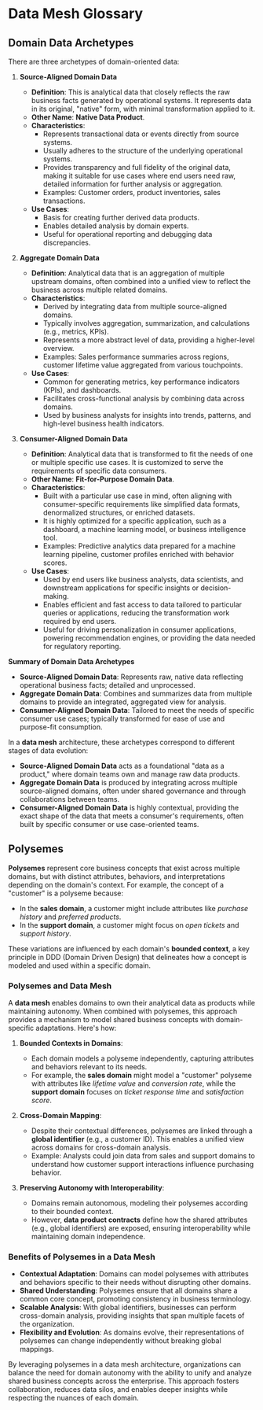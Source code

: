 # Data Mesh Glossary

## Domain Data Archetypes
There are three archetypes of domain-oriented data:

1. **Source-Aligned Domain Data**
    - **Definition**: This is analytical data that closely reflects the raw business facts generated by operational systems. It represents data in its original, "native" form, with minimal transformation applied to it.
    - **Other Name**: **Native Data Product**.
    - **Characteristics**:
        - Represents transactional data or events directly from source systems.
        - Usually adheres to the structure of the underlying operational systems.
        - Provides transparency and full fidelity of the original data, making it suitable for use cases where end users need raw, detailed information for further analysis or aggregation.
        - Examples: Customer orders, product inventories, sales transactions.
    - **Use Cases**:
        - Basis for creating further derived data products.
        - Enables detailed analysis by domain experts.
        - Useful for operational reporting and debugging data discrepancies.

2. **Aggregate Domain Data**
    - **Definition**: Analytical data that is an aggregation of multiple upstream domains, often combined into a unified view to reflect the business across multiple related domains.
    - **Characteristics**:
        - Derived by integrating data from multiple source-aligned domains.
        - Typically involves aggregation, summarization, and calculations (e.g., metrics, KPIs).
        - Represents a more abstract level of data, providing a higher-level overview.
        - Examples: Sales performance summaries across regions, customer lifetime value aggregated from various touchpoints.
    - **Use Cases**:
        - Common for generating metrics, key performance indicators (KPIs), and dashboards.
        - Facilitates cross-functional analysis by combining data across domains.
        - Used by business analysts for insights into trends, patterns, and high-level business health indicators.

3. **Consumer-Aligned Domain Data**
    - **Definition**: Analytical data that is transformed to fit the needs of one or multiple specific use cases. It is customized to serve the requirements of specific data consumers.
    - **Other Name**: **Fit-for-Purpose Domain Data**.
    - **Characteristics**:
        - Built with a particular use case in mind, often aligning with consumer-specific requirements like simplified data formats, denormalized structures, or enriched datasets.
        - It is highly optimized for a specific application, such as a dashboard, a machine learning model, or business intelligence tool.
        - Examples: Predictive analytics data prepared for a machine learning pipeline, customer profiles enriched with behavior scores.
    - **Use Cases**:
        - Used by end users like business analysts, data scientists, and downstream applications for specific insights or decision-making.
        - Enables efficient and fast access to data tailored to particular queries or applications, reducing the transformation work required by end users.
        - Useful for driving personalization in consumer applications, powering recommendation engines, or providing the data needed for regulatory reporting.

**Summary of Domain Data Archetypes**
- **Source-Aligned Domain Data**: Represents raw, native data reflecting operational business facts; detailed and unprocessed.
- **Aggregate Domain Data**: Combines and summarizes data from multiple domains to provide an integrated, aggregated view for analysis.
- **Consumer-Aligned Domain Data**: Tailored to meet the needs of specific consumer use cases; typically transformed for ease of use and purpose-fit consumption.

In a **data mesh** architecture, these archetypes correspond to different stages of data evolution:
- **Source-Aligned Domain Data** acts as a foundational "data as a product," where domain teams own and manage raw data products.
- **Aggregate Domain Data** is produced by integrating across multiple source-aligned domains, often under shared governance and through collaborations between teams.
- **Consumer-Aligned Domain Data** is highly contextual, providing the exact shape of the data that meets a consumer's requirements, often built by specific consumer or use case-oriented teams.

## Polysemes
**Polysemes** represent core business concepts that exist across multiple domains, but with distinct attributes, behaviors, and interpretations depending on the domain's context. For example, the concept of a "customer" is a polyseme because:

- In the **sales domain**, a customer might include attributes like *purchase history* and *preferred products*.
- In the **support domain**, a customer might focus on *open tickets* and *support history*.
  
These variations are influenced by each domain's **bounded context**, a key principle in DDD (Domain Driven Design) that delineates how a concept is modeled and used within a specific domain.

### **Polysemes and Data Mesh**

A **data mesh** enables domains to own their analytical data as products while maintaining autonomy. When combined with polysemes, this approach provides a mechanism to model shared business concepts with domain-specific adaptations. Here's how:

1. **Bounded Contexts in Domains**:
   - Each domain models a polyseme independently, capturing attributes and behaviors relevant to its needs.
   - For example, the **sales domain** might model a "customer" polyseme with attributes like *lifetime value* and *conversion rate*, while the **support domain** focuses on *ticket response time* and *satisfaction score*.

2. **Cross-Domain Mapping**:
   - Despite their contextual differences, polysemes are linked through a **global identifier** (e.g., a customer ID). This enables a unified view across domains for cross-domain analysis.
   - Example: Analysts could join data from sales and support domains to understand how customer support interactions influence purchasing behavior.

3. **Preserving Autonomy with Interoperability**:
   - Domains remain autonomous, modeling their polysemes according to their bounded context.
   - However, **data product contracts** define how the shared attributes (e.g., global identifiers) are exposed, ensuring interoperability while maintaining domain independence.

### **Benefits of Polysemes in a Data Mesh**
- **Contextual Adaptation**: Domains can model polysemes with attributes and behaviors specific to their needs without disrupting other domains.
- **Shared Understanding**: Polysemes ensure that all domains share a common core concept, promoting consistency in business terminology.
- **Scalable Analysis**: With global identifiers, businesses can perform cross-domain analysis, providing insights that span multiple facets of the organization.
- **Flexibility and Evolution**: As domains evolve, their representations of polysemes can change independently without breaking global mappings.

By leveraging polysemes in a data mesh architecture, organizations can balance the need for domain autonomy with the ability to unify and analyze shared business concepts across the enterprise. This approach fosters collaboration, reduces data silos, and enables deeper insights while respecting the nuances of each domain.